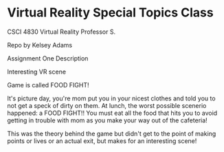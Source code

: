 # Virtual Reality Special Topics Class
CSCI 4830 Virtual Reality
Professor S.

Repo by Kelsey Adams

Assignment One Description

  Interesting VR scene
  
  Game is called FOOD FIGHT!
  
  It's picture day, you're mom put you in your nicest clothes and told you to not get a speck of dirty on them. At lunch, the worst possible scenerio happened: a FOOD FIGHT!! You must eat all the food that hits you to avoid getting in trouble with mom as you make your way out of the cafeteria!
  
  
This was the theory behind the game but didn't get to the point of making points or lives or an actual exit, but makes for an interesting scene!

